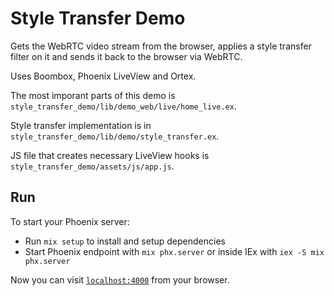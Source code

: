 # Style Transfer Demo

Gets the WebRTC video stream from the browser, applies a style transfer filter on it and sends it back to the browser via WebRTC.

Uses Boombox, Phoenix LiveView and Ortex.

The most imporant parts of this demo is `style_transfer_demo/lib/demo_web/live/home_live.ex`.

Style transfer implementation is in `style_transfer_demo/lib/demo/style_transfer.ex`.

JS file that creates necessary LiveView hooks is `style_transfer_demo/assets/js/app.js`.

## Run

To start your Phoenix server:

  * Run `mix setup` to install and setup dependencies
  * Start Phoenix endpoint with `mix phx.server` or inside IEx with `iex -S mix phx.server`

Now you can visit [`localhost:4000`](http://localhost:4000) from your browser.
